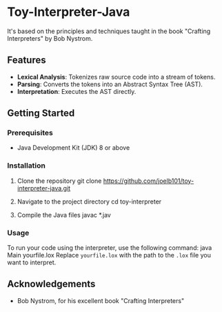 # Toy-Interpreter-Java

It's based on the principles and techniques taught in the book "Crafting Interpreters" by Bob Nystrom.

## Features

- **Lexical Analysis**: Tokenizes raw source code into a stream of tokens.
- **Parsing**: Converts the tokens into an Abstract Syntax Tree (AST).
- **Interpretation**: Executes the AST directly.

## Getting Started

### Prerequisites

- Java Development Kit (JDK) 8 or above

### Installation

1. Clone the repository
  git clone https://github.com/joelb101/toy-interpreter-java.git

2. Navigate to the project directory
   cd toy-interpreter

3. Compile the Java files
   javac *.jav

### Usage

To run your code using the interpreter, use the following command:
   java Main yourfile.lox
Replace `yourfile.lox` with the path to the `.lox` file you want to interpret.

## Acknowledgements

- Bob Nystrom, for his excellent book "Crafting Interpreters"
